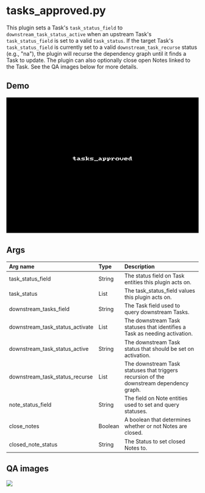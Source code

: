 # tasks_approved.py

This plugin sets a Task's `task_status_field` to `downstream_task_status_active`
when an upstream Task's `task_status_field` is set to a valid `task_status`. If the
target Task's `task_status_field` is currently set to a valid `downstream_task_recurse` status
(e.g., "na"), the plugin will recurse the dependency graph until it finds a
Task to update. The plugin can also optionally close open Notes linked to the
Task. See the QA images below for more details.

## Demo

![](images/tasks_approved1.gif?raw=true)

## Args

| Arg name                        | Type    | Description                                                                              |
| :------------------------------ | :-----  | :--------------------------------------------------------------------------------------- |
| task_status_field               | String  | The status field on Task entities this plugin acts on.                                   |
| task_status                     | List    | The task_status_field values this plugin acts on.                                        |
| downstream_tasks_field          | String  | The Task field used to query downstream Tasks.                                           |
| downstream_task_status_activate | List    | The downstream Task statuses that identifies a Task as needing activation.               |
| downstream_task_status_active   | String  | The downstream Task status that should be set on activation.                             |
| downstream_task_status_recurse  | List    | The downstream Task statuses that triggers recursion of the downstream dependency graph. |
| note_status_field               | String  | The field on Note entities used to set and query statuses.                               |
| close_notes                     | Boolean | A boolean that determines whether or not Notes are closed.                               |
| closed_note_status              | String  | The Status to set closed Notes to.                                                       |

## QA images

![](images/tasks_approved2.png?raw=true)